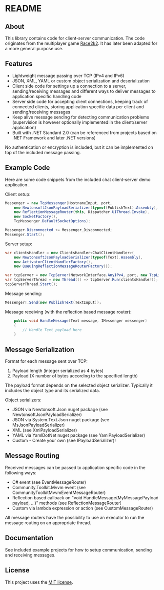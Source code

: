 # README

## About

This library contains code for client-server communication. The code originates from the multiplayer game [Race2k2](https://drive.google.com/drive/folders/1xs8oNkufM9pY0HBzyRL5-QLYBrGgvlLj). It has later been adapted for a more general purpose use.

## Features

* Lightweight message passing over TCP (IPv4 and IPv6)
* JSON, XML, YAML or custom object serialization and deserialization
* Client side code for settings up a connection to a server, sending/receiving messages and different ways to deliver messages to application specific handling code
* Server side code for accepting client connections, keeping track of connected clients, storing application specific data per client and sending/receiving messages
* Keep alive message sending for detecting communication problems (supervision is however optionally implemented in the client/server application)
* Built with .NET Standard 2.0 (can be referenced from projects based on .NET Framework and later .NET versions)

No authentication or encryption is included, but it can be implemented on top of the included message passing.

## Example Code

Here are some code snippets from the included chat client-server demo application .

Client setup:

```csharp
Messenger = new TcpMessenger(HostnameInput, port,
    new NewtonsoftJsonPayloadSerializer(typeof(PublishText).Assembly),
    new ReflectionMessageRouter(this, Dispatcher.UIThread.Invoke),
    new SocketFactory(),
    TcpMessenger.DefaultSocketOptions);

Messenger.Disconnected += Messenger_Disconnected;
Messenger.Start();
```

Server setup:

```csharp
var clientsHandler = new ClientsHandler<ChatClientHandler>(
    new NewtonsoftJsonPayloadSerializer(typeof(Text).Assembly),
    new ActivatorClientHandlerFactory(),
    new QueuingReflectionMessageRouterFactory());

var tcpServer = new TcpServer(NetworkInterface.AnyIPv4, port, new TcpListenerFactory());
var tcpServerThread = new Thread(() => tcpServer.Run(clientsHandler));
tcpServerThread.Start();
```

Message sending:
```csharp
Messenger!.Send(new PublishText(TextInput));
```

Message receiving (with the reflection based message router):
```csharp
    public void HandleMessage(Text message, IMessenger messenger)
    {
        // Handle Text payload here
    }
```

## Message Serialization

Format for each message sent over TCP:
1. Payload length (integer serialized as 4 bytes)
2. Payload (X number of bytes according to the specified length)

The payload format depends on the selected object serializer. Typically it includes the object type and its serialized data.

Object serializers:

* JSON via Newtonsoft.Json nuget package (see NewtonsoftJsonPayloadSerializer)
* JSON via System.Text.Json nuget package (see MsJsonPayloadSerializer)
* XML (see XmlPayloadSerializer)
* YAML via YamlDotNet nuget package (see YamlPayloadSerializer)
* Custom - Create your own (see IPayloadSerializer)!

## Message Routing

Received messages can be passed to application specific code in the following ways:

* C# event (see EventMessageRouter)
* Community.Toolkit.Mvvm event (see CommunityToolkitMvvmEventMessageRouter)
* Reflection based callback on "void HandleMessage(MyMessagePayload payload, ...)" methods (see ReflectionMessageRouter)
* Custom via lambda expression or action (see CustomMessageRouter)

All message routers have the possibility to use an executor to run the message routing on an appropriate thread.

## Documentation

See included example projects for how to setup communication, sending and receiving messages.

## License

This project uses the [MIT license](LICENSE.txt).
